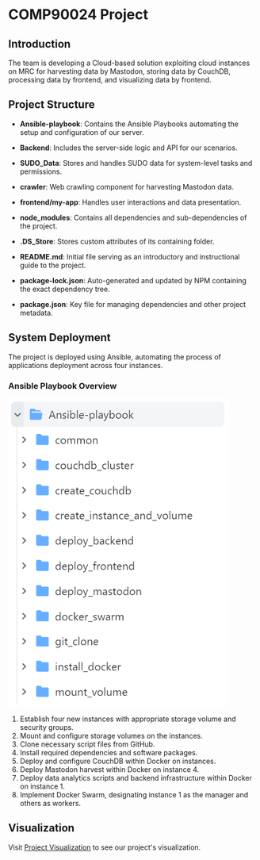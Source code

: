 # COMP90024 Project

## Introduction

The team is developing a Cloud-based solution exploiting cloud instances on MRC for harvesting data by Mastodon, storing data by CouchDB, processing data by frontend, and visualizing data by frontend.

## Project Structure

- **Ansible-playbook**: Contains the Ansible Playbooks automating the setup and configuration of our server.

- **Backend**: Includes the server-side logic and API for our scenarios.

- **SUDO_Data**: Stores and handles SUDO data for system-level tasks and permissions.

- **crawler**: Web crawling component for harvesting Mastodon data.

- **frontend/my-app**: Handles user interactions and data presentation.

- **node_modules**: Contains all dependencies and sub-dependencies of the project.

- **.DS_Store**: Stores custom attributes of its containing folder.

- **README.md**: Initial file serving as an introductory and instructional guide to the project.

- **package-lock.json**: Auto-generated and updated by NPM containing the exact dependency tree.

- **package.json**: Key file for managing dependencies and other project metadata.

## System Deployment

The project is deployed using Ansible, automating the process of applications deployment across four instances.

### Ansible Playbook Overview
![Ansible Playbook](https://raw.githubusercontent.com/CarrickC/COMP90024-23S1-A2/711ffb6235972e5bffdd73ce2883ac81d22c6a81/Ansible-playbook/Ansible-playbook.png)

1. Establish four new instances with appropriate storage volume and security groups.
2. Mount and configure storage volumes on the instances.
3. Clone necessary script files from GitHub.
4. Install required dependencies and software packages.
5. Deploy and configure CouchDB within Docker on instances.
6. Deploy Mastodon harvest within Docker on instance 4.
7. Deploy data analytics scripts and backend infrastructure within Docker on instance 1.
8. Implement Docker Swarm, designating instance 1 as the manager and others as workers.

## Visualization

Visit [Project Visualization](http://172.26.133.136:8081) to see our project's visualization.

